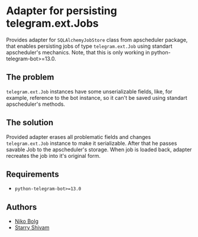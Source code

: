 # Adapter for persisting telegram.ext.Jobs

Provides adapter for `SQLAlchemyJobStore` class from apscheduler package, that enables persisting jobs of type `telegram.ext.Job` using standart apscheduler's mechanics. Note, that this is only working in python-telegram-bot>=13.0.

## The problem

`telegram.ext.Job` instances have some unserializable fields, like, for example, reference to the bot instance, so it can't be saved using standart apscheduler's methods.

## The solution

Provided adapter erases all problematic fields and changes `telegram.ext.Job` instance to make it serializable. After that he passes savable Job to the apscheduler's storage. When job is loaded back, adapter recreates the job into it's original form. 

## Requirements

*   `python-telegram-bot>=13.0`

## Authors

*   [Niko Bolg](https://github.com/nkbolg)
*   [Starry Shivam](https://github.com/starry69)
